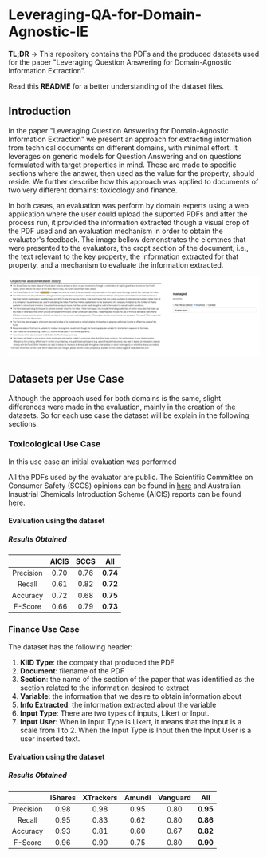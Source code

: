 # Leveraging-QA-for-Domain-Agnostic-IE

**TL;DR** -> This repository contains the PDFs and the produced datasets used for the paper "Leveraging Question Answering for Domain-Agnostic Information Extraction".

Read this **README** for a better understanding of the dataset files.

## Introduction

In the paper "Leveraging Question Answering for Domain-Agnostic Information Extraction" we present an approach for extracting information from technical documents on different domains, with minimal effort. It leverages on generic models for Question Answering and on questions formulated with target properties in mind. These are made to specific sections where the answer, then used as the value for the property, should reside. We further describe how this approach was applied to documents of two very different domains: toxicology and finance.

In both cases, an evaluation was perform by domain experts using a web application where the user could upload the suported PDFs and after the process run, it provided the information extracted though a visual crop of the PDF used and an evaluation mechanism in order to obtain the evaluator's feedback. The image bellow demonstrates the elemtnes that were presented to the evaluators, the cropt section of the document, i.e., the text relevant to the key property, the information extracted for that property, and a mechanism to evaluate the information extracted.

![Evaluation Framework](Evaluation_Framework.png "Evaluation Framework")

 
## Datasets per Use Case

Although the approach used for both domains is the same, slight differences were made in the evaluation, mainly in the creation of the datasets. So for each use case the dataset will be explain in the following sections.

### Toxicological Use Case

In this use case an initial evaluation was performed 


All the PDFs used by the evaluator are public. The Scientific Committee on Consumer Safety (SCCS) opinions can be found in [here](https://health.ec.europa.eu/scientific-committees/scientific-committee-consumer-safety-sccs/sccs-opinions_en) and Australian Insustrial Chemicals Introduction Scheme (AICIS) reports can be found [here](https://services.industrialchemicals.gov.au/search-assessments/).


#### Evaluation using the dataset

##### Results Obtained 

|  | AICIS| SCCS | **All** |
| :---------------: | :---------------: | :---------------: | :---------------: |
| Precision| 0.70| 0.76 | **0.74** |  
| Recall| 0.61 | 0.82 | **0.72**| 
| Accuracy | 0.72 | 0.68 | **0.75** | 
| F-Score| 0.66 | 0.79 | **0.73** | 


### Finance Use Case

The dataset has the following header:

<!-- 
| KIID Type | Document | Section | Variable | Info Extracted | Input Type | Input User |
| --------------- | --------------- | --------------- | --------------- | --------------- | --------------- | --------------- | 
 --> 

1. **KIID Type**: the compaty that produced the PDF
1. **Document**: filename of the PDF
1. **Section**: the name of the section of the paper that was identified as the section related to the information desired to extract
1. **Variable**: the information that we desire to obtain information about
1. **Info Extracted**: the information extracted about the variable
1. **Input Type**: There are two types of inputs, Likert or Input.
1. **Input User**: When in Input Type is Likert, it means that the input is a scale from 1 to 2. When the Input Type is Input then the Input User is a user inserted text.

#### Evaluation using the dataset



##### Results Obtained 

|  | iShares | XTrackers| Amundi | Vanguard | **All** |
| :---------------: | :---------------: | :---------------: | :---------------: | :---------------: | :---------------: | 
| Precision| 0.98| 0.98 | 0.95 | 0.80| **0.95** |  
| Recall| 0.95 | 0.83 | 0.62 | 0.80 | **0.86**| 
| Accuracy | 0.93 | 0.81 | 0.60| 0.67 | **0.82** | 
| F-Score| 0.96 | 0.90 | 0.75 | 0.80 | **0.90** | 